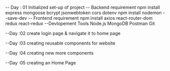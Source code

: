 -- Day : 01 
Initialized set-up of project
-- Backend requirement 
npm install express mongoose bcrypt jsonwebtoken cors dotenv
npm install nodemon --save-dev
-- Frontend requirement 
npm install axios react-router-dom redux react-redux
--Devlopement Tools
Node.js
MongoDB
Postman
Git

--Day :02
create login page & navigate it to home page

--Day :03
creating reusable components for website

--Day :04
creating new more components

--Day :05
creating an Home Page